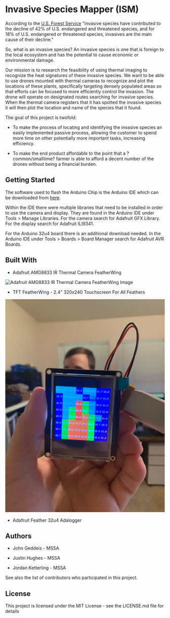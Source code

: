 # Invasive Species Mapper (ISM)

According to the [U.S. Forest Service][1] "invasive species have contributed to the decline of 42% of U.S. endangered and threatened species, and for 18% of U.S. endangered or threatened species, invasives are the main cause of their decline."

So, what is an invasive species? An invasive species is one that is foreign to the local ecosystem and has the potential to cause economic or environmental damage.

Our mission is to research the feasibility of using thermal imaging to recognize the heat signatures of these invasive species. We want to be able to use drones mounted with thermal cameras to recognize and plot the locations of these plants, specifically targeting densely populated areas so that efforts can be focused to more efficiently control the invasion. The drone will operate on designated routes searching for invasive species. When the thermal camera registers that it has spotted the invasive species it will then plot the location and name of the species that it found.

The goal of this project is twofold: 
* To make the process of locating and identifying the invasive species an easily implemented passive process, allowing the customer to spend more time on other potentially more important tasks, increasing efficiency.
  
* To make the end product affordable to the point that a ?common/smalltime? farmer is able to afford a decent number of the drones without being a financial burden. 

##  Getting Started

The software used to flash the Arduino Chip is the Arduino IDE which can be downloaded from [here][2].


Within the IDE there were multiple libraries that need to be installed in order to use the camera and display.
They are found in the Arduino IDE under Tools > Manage Libraries.
For the camera search for Adafruit GFX Library.
For the display search for Adafruit ILI9341.


For the Arduino 32u4 board there is an additional download needed.
In the Arduino IDE under Tools > Boards > Board Manager search for Adafruit AVR Boards.

## Built With

* Adafruit AMG8833 IR Thermal Camera FeatherWing

![Adafruit AMG8833 IR Thermal Camera FeatherWing Image](https://raw.githubusercontent.com/macro-hard/Thermal-Signature-Recognition/assets/Hardware%201.JPG)

* TFT FeatherWing - 2.4" 320x240 Touchscreen For All Feathers

![TFT FeatherWing - 2.4" 320x240 Touchscreen For All Feathers Image](https://raw.githubusercontent.com/macro-hard/Thermal-Signature-Recognition/assets/Testing1.jpg)
* Adafruit Feather 32u4 Adalogger

## Authors

* John Geddeis - MSSA
  
* Justin Hughes - MSSA
* Jordan Ketterling - MSSA


See also the list of contributors who participated in this project.

## License

This project is licensed under the MIT License - see the LICENSE.md file for details

[1]: https://www.fs.fed.us/wildflowers/invasives/index.shtml
[2]: https://www.arduino.cc/en/main/software

